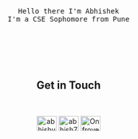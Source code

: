 <p align="center">
<br><br><br>
<samp>
    Hello there I'm Abhishek
    <br>
    I'm a CSE Sophomore from Pune
    <br><br><br>
</samp>
<br><br><br>
</p>

<!-- SOCIAL ACCOUNTS -->
<h2 align="center">Get in Touch</h2>
<br>
<p align="center">
<a href="https://twitter.com/abhishvk" target="blank"><img align="center" src="./assets/twitter.svg" alt="abhishvk" height="30" width="40" /></a>
<a href="https://linkedin.com/in/abhish7k" target="blank"><img align="center" src="./assets/linkedin.svg" alt="abhish7k" height="30" width="40" /></a>
<a href="https://discord.gg/Onfroyer#5630" target="blank"><img align="center" src="./assets/discord.svg" alt="Onfroyer#5630" height="30" width="40" /></a>
</p>
